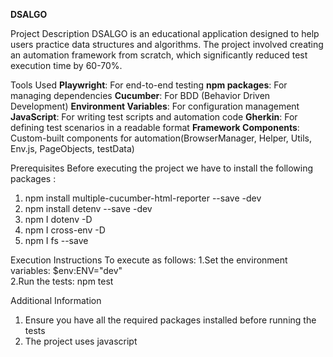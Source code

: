 **DSALGO**

Project Description
DSALGO is an educational application designed to help users practice data structures and algorithms. The project involved creating an automation framework from scratch, which significantly reduced test execution time by 60-70%.

Tools Used
**Playwright**: For end-to-end testing
**npm packages**: For managing dependencies
**Cucumber**: For BDD (Behavior Driven Development)
**Environment Variables**: For configuration management
**JavaScript**: For writing test scripts and automation code
**Gherkin**: For defining test scenarios in a readable format
**Framework Components**: Custom-built components for automation(BrowserManager, Helper, Utils, Env.js, PageObjects, testData)

Prerequisites
Before executing the project we have to install the following packages :
1. npm install multiple-cucumber-html-reporter --save -dev
2. npm install detenv --save -dev
3. npm I dotenv -D
4. npm I cross-env -D 
5. npm I fs --save

Execution Instructions
To execute as follows:
1.Set the environment variables:
$env:ENV="dev"   
2.Run the tests:
npm test

Additional Information
1. Ensure you have all the required packages installed before running the tests
2. The project uses javascript 
